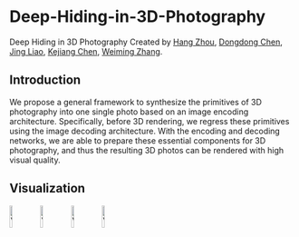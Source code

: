 # Deep-Hiding-in-3D-Photography
Deep Hiding in 3D Photography
Created by [Hang Zhou](http://home.ustc.edu.cn/~zh2991/), [Dongdong Chen](http://www.dongdongchen.bid/), [Jing Liao](https://liaojing.github.io/html/), [Kejiang Chen](http://home.ustc.edu.cn/~chenkj/), [Weiming Zhang](http://staff.ustc.edu.cn/~zhangwm/index.html).

Introduction
--
We propose a general framework to synthesize the primitives of 3D photography into one single photo based on an image encoding architecture. Specifically, before 3D rendering, we regress these primitives using the image decoding architecture. With the encoding and decoding networks, we are able to prepare these essential components for 3D photography, and thus the resulting 3D photos can be rendered with high visual quality. 

Visualization
--
<a href="http://home.ustc.edu.cn/~zh2991/21TVCG_3DDeepHiding/test1_proposed.mp4" rel="Video"><img src="http://home.ustc.edu.cn/~zh2991/21TVCG_3DDeepHiding/test1_proposed.jpg" alt="Video" width="10%"></a>
<a href="http://home.ustc.edu.cn/~zh2991/21TVCG_3DDeepHiding/test2_proposed.mp4" rel="Video"><img src="http://home.ustc.edu.cn/~zh2991/21TVCG_3DDeepHiding/test2_proposed.jpg" alt="Video" width="10%"></a>
<a href="http://home.ustc.edu.cn/~zh2991/21TVCG_3DDeepHiding/test3_proposed.mp4" rel="Video"><img src="http://home.ustc.edu.cn/~zh2991/21TVCG_3DDeepHiding/test2_proposed.jpg" alt="Video" width="10%"></a>
<a href="http://home.ustc.edu.cn/~zh2991/21TVCG_3DDeepHiding/test4_proposed.mp4" rel="Video"><img src="http://home.ustc.edu.cn/~zh2991/21TVCG_3DDeepHiding/test4_proposed.jpg" alt="Video" width="10%"></a>
